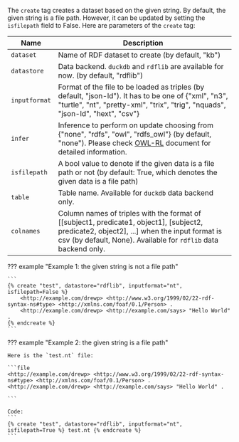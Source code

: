 The `create` tag creates a dataset based on the given string. By default, the given string is a file path. However, it can be updated by setting the `isfilepath` field to False. Here are parameters of the `create` tag:

|Name           | Description |
|---------------|-------------|
|`dataset`      |Name of RDF dataset to create (by default, "kb") |
|`datastore`    |Data backend. `duckdb` and `rdflib` are available for now. (by default, "rdflib") |
|`inputformat`  |Format of the file to be loaded as triples (by default, "json-ld"). It has to be one of {"xml", "n3", "turtle", "nt", "pretty-xml", "trix", "trig", "nquads", "json-ld", "hext", "csv"} |
|`infer`        |Inference to perform on update choosing from {"none", "rdfs", "owl", "rdfs_owl"} (by default, "none"). Please check [OWL-RL](https://owl-rl.readthedocs.io/en/latest/owlrl.html) document for detailed information. |
|`isfilepath`   |A bool value to denote if the given data is a file path or not (by default: True, which denotes the given data is a file path) |
|`table`        |Table name. Available for `duckdb` data backend only. |
|`colnames`     |Column names of triples with the format of [[subject1, predicate1, object1], [subject2, predicate2, object2], ...] when the input format is csv (by default, None). Available for `rdflib` data backend only. |

??? example "Example 1: the given string is not a file path"

    ```
    {% create "test", datastore="rdflib", inputformat="nt", isfilepath=False %}
        <http://example.com/drewp> <http://www.w3.org/1999/02/22-rdf-syntax-ns#type> <http://xmlns.com/foaf/0.1/Person> .
        <http://example.com/drewp> <http://example.com/says> "Hello World" .
    {% endcreate %}
    ```

??? example "Example 2: the given string is a file path"

    Here is the `test.nt` file:

    ```file
    <http://example.com/drewp> <http://www.w3.org/1999/02/22-rdf-syntax-ns#type> <http://xmlns.com/foaf/0.1/Person> .
    <http://example.com/drewp> <http://example.com/says> "Hello World" .

    ```
    
    Code:
    ```
    {% create "test", datastore="rdflib", inputformat="nt", isfilepath=True %} test.nt {% endcreate %}
    ```
